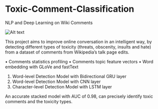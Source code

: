 # Toxic-Comment-Classification
NLP and Deep Learning on Wiki Comments

![Alt text](https://images.unsplash.com/photo-1499781350541-7783f6c6a0c8?ixlib=rb-1.2.1&ixid=eyJhcHBfaWQiOjEyMDd9&auto=format&fit=crop&w=1415&q=80)


This project aims to improve online conversation in an intelligent way, by detecting different types of toxicity (threats, obscenity, insults and hate) from a dataset of comments from Wikipedia’s talk page edits.

•	Comments statistics profiling
•	Comments topic feature vectors
•	Word embedding with GLoVe and fastText

1.	Word-level Detection Model with Bidirectional GRU layer
2.	Word-level Detection Model with CNN layer
3.	Character-level Detection Model with LSTM layer

An accurate stacked model with AUC of 0.98, can precisely identify toxic comments and the toxicity types.

